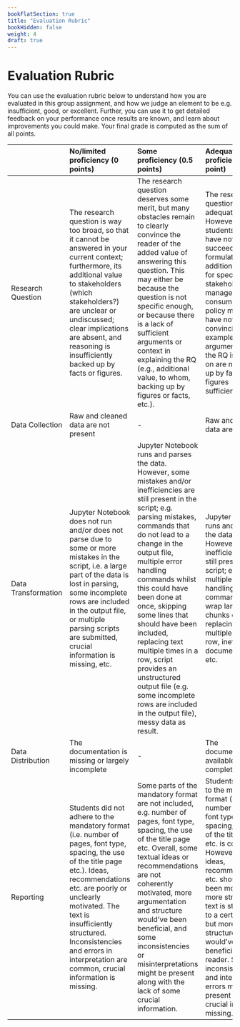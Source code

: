 ```yaml
---
bookFlatSection: true
title: "Evaluation Rubric"
bookHidden: false
weight: 4
draft: true
---
```


# Evaluation Rubric

You can use the evaluation rubric below to understand how you are evaluated in this group assignment, and how we judge an element to be e.g. insufficient, good, or excellent. Further, you can use it to get detailed feedback on your performance once results are known, and learn about improvements you could make. Your final grade is computed as the sum of all points.

| | No/limited proficiency (0 points) | Some proficiency (0.5 points) | Adequate proficiency (1 point) | High proficiency (1.5 points) |
| :--- | :--- |:--- |:--- |:--- |
| Research Question   |  The research question is way too broad, so that it cannot be answered in your current context; furthermore, its additional value to stakeholders (which stakeholders?) are unclear or undiscussed; clear implications are absent, and reasoning is insufficiently backed up by facts or figures. | The research question deserves some merit, but many obstacles remain to clearly convince the reader of the added value of answering this question. This may either be because the question is not specific enough, or because there is a lack of sufficient arguments or context in explaining the RQ (e.g., additional value, to whom, backing up by figures or facts, etc.).  |  The research question is adequate. However, students may have not succeeded in formulating the additional value for specific stakeholders (e.g. managers, consumers, policy makers), have not provided convincing examples, or the arguments which the RQ is based on are not backed up by facts or figures sufficiently. | Clearly formulated a research question (not too broad), and explained how research adds additional value to specific stakeholders (e.g. managers, consumers, policy makers); provided convincing examples with clear implications, and arguments are backed up by facts or figures. |
| Data Collection | Raw and cleaned data are not present | - | Raw and cleaned data are present | -  |
| Data Transformation  |  Jupyter Notebook does not run and/or does not parse due to some or more mistakes in the script, i.e. a large part of the data is lost in parsing, some incomplete rows are included in the output file, or multiple parsing scripts are submitted, crucial information is missing, etc. | Jupyter Notebook runs and parses the data. However, some mistakes and/or inefficiencies are still present in the script; e.g. parsing mistakes, commands that do not lead to a change in the output file, multiple error handling commands whilst this could have been done at once, skipping some lines that should have been included, replacing text multiple times in a row, script provides an unstructured output file (e.g. some incomplete rows are included in the output file), messy data as result.  | Jupyter Notebook runs and parses the data. However, a few inefficiencies are still present in the script; e.g. multiple error handling commands that wrap large chunks of code, replacing text multiple times in a row, inefficient document names etc. | Jupyter Notebook runs and parses the data. The Notebook is clearly structured, every command optimally formulated and adds to the actual outcome. Script is free of mistakes or any inefficient decisions. Script uses efficient error handlings and clearly formulated input and output files.  |
| Data Distribution  |  The documentation is missing or largely incomplete | -  | The documentation is available and complete  | -  |
| Reporting | Students did not adhere to the mandatory format (i.e. number of pages, font type, spacing, the use of the title page etc.). Ideas, recommendations etc. are poorly or unclearly motivated. The text is insufficiently structured. Inconsistencies and errors in interpretation are common, crucial information is missing.  |  Some parts of the mandatory format are not included, e.g. number of pages, font type, spacing, the use of the title page etc. Overall, some textual ideas or recommendations are not coherently motivated, more argumentation and structure would’ve been beneficial, and some inconsistencies or misinterpretations might be present along with the lack of some crucial information. | Students adhered to the mandatory format (i.e. number of pages, font type, spacing, the use of the title page etc. is correct). However, some ideas, recommendations etc. should’ve been motivated more strongly, text is structured to a certain extent but more structure would’ve been beneficial to the reader. Some inconsistencies and interpretation errors may still be present but no crucial info is missing.  | Students adhered to the mandatory format (i.e. number of pages, font type, spacing, the use of the title page etc. is correct). Ideas, recommendations etc. are sufficiently motivated. The text is presented in a structured manner, statements are coherent and consistent. Results and conclusions follow logically from the research question. No crucial info is missing. |
